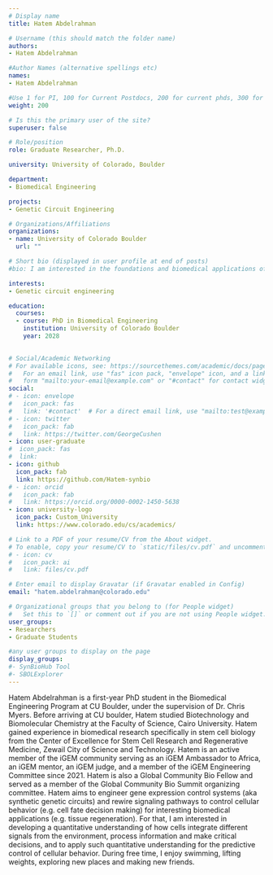 ```yaml
---
# Display name
title: Hatem Abdelrahman

# Username (this should match the folder name)
authors:
- Hatem Abdelrahman

#Author Names (alternative spellings etc)
names:
- Hatem Abdelrahman

#Use 1 for PI, 100 for Current Postdocs, 200 for current phds, 300 for current masters, 400 for current undergrads, 800 for alum postdocs, 810 for alum phds, 820 for alum masters, and 830 for alum undergrads, 900 for tools, 1000 for projects, 900 for tools, 1000 for projects
weight: 200

# Is this the primary user of the site?
superuser: false

# Role/position
role: Graduate Researcher, Ph.D.

university: University of Colorado, Boulder

department:
- Biomedical Engineering

projects:
- Genetic Circuit Engineering

# Organizations/Affiliations
organizations:
- name: University of Colorado Boulder
  url: ""

# Short bio (displayed in user profile at end of posts)
#bio: I am interested in the foundations and biomedical applications of synthetic biology. 

interests:
- Genetic circuit engineering

education:
  courses:
  - course: PhD in Biomedical Engineering
    institution: University of Colorado Boulder
    year: 2028
  

# Social/Academic Networking
# For available icons, see: https://sourcethemes.com/academic/docs/page-builder/#icons
#   For an email link, use "fas" icon pack, "envelope" icon, and a link in the
#   form "mailto:your-email@example.com" or "#contact" for contact widget.
social:
# - icon: envelope
#   icon_pack: fas
#   link: '#contact'  # For a direct email link, use "mailto:test@example.org".
# - icon: twitter
#   icon_pack: fab
#   link: https://twitter.com/GeorgeCushen
- icon: user-graduate
#  icon_pack: fas
#  link: 
- icon: github
  icon_pack: fab
  link: https://github.com/Hatem-synbio
# - icon: orcid
#   icon_pack: fab
#   link: https://orcid.org/0000-0002-1450-5638
- icon: university-logo
  icon_pack: Custom_University
  link: https://www.colorado.edu/cs/academics/

# Link to a PDF of your resume/CV from the About widget.
# To enable, copy your resume/CV to `static/files/cv.pdf` and uncomment the lines below.
# - icon: cv
#   icon_pack: ai
#   link: files/cv.pdf

# Enter email to display Gravatar (if Gravatar enabled in Config)
email: "hatem.abdelrahman@colorado.edu"

# Organizational groups that you belong to (for People widget)
#   Set this to `[]` or comment out if you are not using People widget.
user_groups:
- Researchers
- Graduate Students

#any user groups to display on the page
display_groups:
#- SynBioHub Tool
#- SBOLExplorer 
---
```


Hatem Abdelrahman is a first-year PhD student in the Biomedical Engineering Program at CU Boulder, under the supervision of Dr. Chris Myers. Before arriving at CU boulder, Hatem studied Biotechnology and Biomolecular Chemistry at the Faculty of Science, Cairo University. Hatem gained experience in biomedical research specifically in stem cell biology from the Center of Excellence for Stem Cell Research and Regenerative Medicine, Zewail City of Science and Technology. Hatem is an active member of the iGEM community serving as an iGEM Ambassador to Africa, an iGEM mentor, an iGEM judge, and a member of the iGEM Engineering Committee since 2021. Hatem is also a Global Community Bio Fellow and served as a member of the Global Community Bio Summit organizing committee. Hatem aims to engineer gene expression control systems (aka synthetic genetic circuits) and rewire signaling pathways to control cellular behavior (e.g. cell fate decision making) for interesting biomedical applications (e.g. tissue regeneration). For that, I am interested in developing a quantitative understanding of how cells integrate different signals from the environment, process information and make critical decisions, and to apply such quantitative understanding for the predictive control of cellular behavior. During free time, I enjoy swimming, lifting weights, exploring new places and making new friends.

